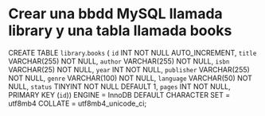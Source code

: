 # Crear una bbdd MySQL llamada library y una tabla llamada books

CREATE TABLE `library`.`books` (
  `id` INT NOT NULL AUTO_INCREMENT,
  `title` VARCHAR(255) NOT NULL,
  `author` VARCHAR(255) NOT NULL,
  `isbn` VARCHAR(25) NOT NULL,
  `year` INT NOT NULL,
  `publisher` VARCHAR(255) NOT NULL,
  `genre` VARCHAR(100) NOT NULL,
  `language` VARCHAR(50) NOT NULL,
  `status` TINYINT NOT NULL DEFAULT 1,
  `pages` INT NOT NULL,
  PRIMARY KEY (`id`))
ENGINE = InnoDB
DEFAULT CHARACTER SET = utf8mb4
COLLATE = utf8mb4_unicode_ci;
